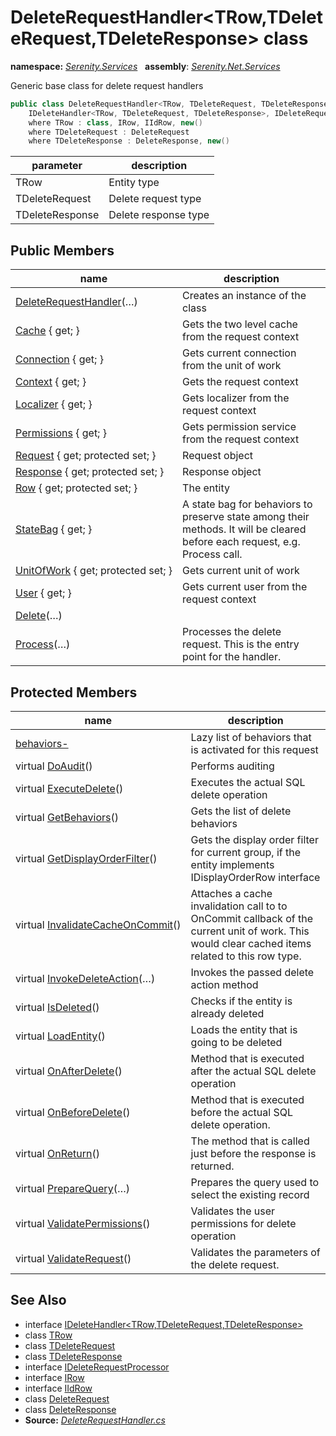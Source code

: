 # DeleteRequestHandler&lt;TRow,TDeleteRequest,TDeleteResponse&gt; class
**namespace:** *[Serenity.Services](../README.md#serenity.services-namespace)*   **assembly**: *[Serenity.Net.Services](../README.md)*

Generic base class for delete request handlers

```csharp
public class DeleteRequestHandler<TRow, TDeleteRequest, TDeleteResponse> : 
    IDeleteHandler<TRow, TDeleteRequest, TDeleteResponse>, IDeleteRequestProcessor
    where TRow : class, IRow, IIdRow, new()
    where TDeleteRequest : DeleteRequest
    where TDeleteResponse : DeleteResponse, new()
```

| parameter | description |
| --- | --- |
| TRow | Entity type |
| TDeleteRequest | Delete request type |
| TDeleteResponse | Delete response type |

## Public Members

| name | description |
| --- | --- |
| [DeleteRequestHandler](DeleteRequestHandler-3/DeleteRequestHandler.md)(…) | Creates an instance of the class |
| [Cache](DeleteRequestHandler-3/Cache.md) { get; } | Gets the two level cache from the request context |
| [Connection](DeleteRequestHandler-3/Connection.md) { get; } | Gets current connection from the unit of work |
| [Context](DeleteRequestHandler-3/Context.md) { get; } | Gets the request context |
| [Localizer](DeleteRequestHandler-3/Localizer.md) { get; } | Gets localizer from the request context |
| [Permissions](DeleteRequestHandler-3/Permissions.md) { get; } | Gets permission service from the request context |
| [Request](DeleteRequestHandler-3/Request.md) { get; protected set; } | Request object |
| [Response](DeleteRequestHandler-3/Response.md) { get; protected set; } | Response object |
| [Row](DeleteRequestHandler-3/Row.md) { get; protected set; } | The entity |
| [StateBag](DeleteRequestHandler-3/StateBag.md) { get; } | A state bag for behaviors to preserve state among their methods. It will be cleared before each request, e.g. Process call. |
| [UnitOfWork](DeleteRequestHandler-3/UnitOfWork.md) { get; protected set; } | Gets current unit of work |
| [User](DeleteRequestHandler-3/User.md) { get; } | Gets current user from the request context |
| [Delete](DeleteRequestHandler-3/Delete.md)(…) |  |
| [Process](DeleteRequestHandler-3/Process.md)(…) | Processes the delete request. This is the entry point for the handler. |

## Protected Members

| name | description |
| --- | --- |
| [behaviors-](DeleteRequestHandler-3/behaviors-.md) | Lazy list of behaviors that is activated for this request |
| virtual [DoAudit](DeleteRequestHandler-3/DoAudit.md)() | Performs auditing |
| virtual [ExecuteDelete](DeleteRequestHandler-3/ExecuteDelete.md)() | Executes the actual SQL delete operation |
| virtual [GetBehaviors](DeleteRequestHandler-3/GetBehaviors.md)() | Gets the list of delete behaviors |
| virtual [GetDisplayOrderFilter](DeleteRequestHandler-3/GetDisplayOrderFilter.md)() | Gets the display order filter for current group, if the entity implements IDisplayOrderRow interface |
| virtual [InvalidateCacheOnCommit](DeleteRequestHandler-3/InvalidateCacheOnCommit.md)() | Attaches a cache invalidation call to to OnCommit callback of the current unit of work. This would clear cached items related to this row type. |
| virtual [InvokeDeleteAction](DeleteRequestHandler-3/InvokeDeleteAction.md)(…) | Invokes the passed delete action method |
| virtual [IsDeleted](DeleteRequestHandler-3/IsDeleted.md)() | Checks if the entity is already deleted |
| virtual [LoadEntity](DeleteRequestHandler-3/LoadEntity.md)() | Loads the entity that is going to be deleted |
| virtual [OnAfterDelete](DeleteRequestHandler-3/OnAfterDelete.md)() | Method that is executed after the actual SQL delete operation |
| virtual [OnBeforeDelete](DeleteRequestHandler-3/OnBeforeDelete.md)() | Method that is executed before the actual SQL delete operation. |
| virtual [OnReturn](DeleteRequestHandler-3/OnReturn.md)() | The method that is called just before the response is returned. |
| virtual [PrepareQuery](DeleteRequestHandler-3/PrepareQuery.md)(…) | Prepares the query used to select the existing record |
| virtual [ValidatePermissions](DeleteRequestHandler-3/ValidatePermissions.md)() | Validates the user permissions for delete operation |
| virtual [ValidateRequest](DeleteRequestHandler-3/ValidateRequest.md)() | Validates the parameters of the delete request. |

## See Also

* interface [IDeleteHandler&lt;TRow,TDeleteRequest,TDeleteResponse&gt;](IDeleteHandler-3.md)
* class [TRow](../Serenity.Net.Services/DeleteRequestHandler-3.TRow.md)
* class [TDeleteRequest](../Serenity.Net.Services/DeleteRequestHandler-3.TDeleteRequest.md)
* class [TDeleteResponse](../Serenity.Net.Services/DeleteRequestHandler-3.TDeleteResponse.md)
* interface [IDeleteRequestProcessor](IDeleteRequestProcessor.md)
* interface [IRow](../Serenity.Net.Entity/../Serenity.Data/IRow.md)
* interface [IIdRow](../Serenity.Net.Entity/../Serenity.Data/IIdRow.md)
* class [DeleteRequest](DeleteRequest.md)
* class [DeleteResponse](DeleteResponse.md)
* **Source:** *[DeleteRequestHandler.cs](https://github.com/serenity-is/Serenity/blob/master/src/Serenity.Net.Services/RequestHandlers/Delete/DeleteRequestHandler.cs)*